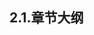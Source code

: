 
## 2.1.章节大纲
	
<Markmap localtion="/markmap/environment/centos/chapter/centos7-outline5-chapter2.html"/>

